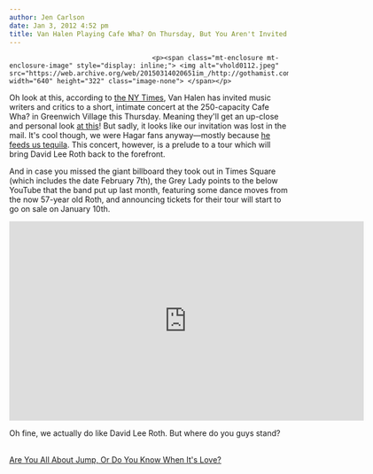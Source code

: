 ```yaml
---
author: Jen Carlson
date: Jan 3, 2012 4:52 pm
title: Van Halen Playing Cafe Wha? On Thursday, But You Aren't Invited
---
```


	
										<p><span class="mt-enclosure mt-enclosure-image" style="display: inline;"> <img alt="vhold0112.jpeg" src="https://web.archive.org/web/20150314020651im_/http://gothamist.com/attachments/arts_jen/vhold0112.jpeg" width="640" height="322" class="image-none"> </span></p>

<p>Oh look at this, according to <a href="https://web.archive.org/web/20150314020651/http://artsbeat.blogs.nytimes.com/2012/01/03/van-halen-stalwart-arena-rock-band-to-play-intimate-set-at-small-club/">the NY Times</a>, Van Halen has invited music writers and critics to a short, intimate concert at the 250-capacity Cafe Wha? in Greenwich Village this Thursday. Meaning they&apos;ll get an up-close and personal look <a href="https://web.archive.org/web/20150314020651/http://www.allstarpics.net/0005107/012624312/eddie-van-halen-pic.html">at this</a>! But sadly, it looks like our invitation was lost in the mail. It&apos;s cool though, we were Hagar fans anyway&#x2014;mostly because <a href="https://web.archive.org/web/20150314020651/http://gothamist.com/2008/07/24/cabo_wabo.php">he feeds us tequila</a>. This concert, however, is a prelude to a tour which will bring David Lee Roth back to the forefront.</p>

<p>And in case you missed the giant billboard they took out in Times Square (which includes the date February 7th), the Grey Lady points to the below YouTube that the band put up last month, featuring some dance moves from the now 57-year old Roth, and announcing tickets for their tour will start to go on sale on January 10th.</p>

<p><iframe width="640" height="360" src="https://web.archive.org/web/20150314020651if_/http://www.youtube.com/embed/nL7kp2zzcs4" frameborder="0" allowfullscreen></iframe></p>

<p>Oh fine, we actually do like David Lee Roth. But where do you guys stand?</p>

<p><script type="text/javascript" charset="utf-8" src="https://web.archive.org/web/20150314020651js_/http://static.polldaddy.com/p/5809547.js"></script><br>
<noscript><a href="https://web.archive.org/web/20150314020651/http://polldaddy.com/poll/5809547/">Are You All About Jump, Or Do You Know When It's Love?</a></noscript></p>					
										
									
				